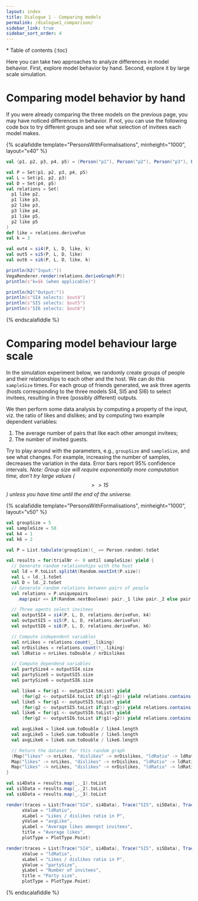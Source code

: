 ```yaml
---
layout: index
title: Dialogue 1 - Comparing models
permalink: /dialogue1_comparison/
sidebar_link: true
sidebar_sort_order: 4
---
```


<div id="toc-wrapper" markdown="1">
* Table of contents
{:toc}
</div>

Here you can take two approaches to analyze differences in model behavior. First,
explore model behavior by hand. Second, explore it by large scale simulation.

# Comparing model behavior by hand
If you were already comparing the three models on the previous page, you
may have noticed differences in behavior. If not, you can use the following
code box to try different groups and see what selection of invitees each
model makes.

{% scalafiddle template="PersonsWithFormalisations", minheight="1000", layout="v40" %}
```scala
val (p1, p2, p3, p4, p5) = (Person("p1"), Person("p2"), Person("p3"), Person("p4"), Person("p5"))

val P = Set(p1, p2, p3, p4, p5)
val L = Set(p1, p2, p3)
val D = Set(p4, p5)
val relations = Set(
  p1 like p2,
  p1 like p3,
  p2 like p3,
  p3 like p4,
  p1 like p5,
  p2 like p5
)
def like = relations.deriveFun
val k = 3

val out4 = si4(P, L, D, like, k)
val out5 = si5(P, L, D, like)
val out6 = si6(P, L, D, like, k)

println(h2("Input:"))
VegaRenderer.render(relations.deriveGraph(P))
println(s"k=$k (when applicable)")

println(h2("Output:"))
println(s"SI4 selects: $out4")
println(s"SI5 selects: $out5")
println(s"SI6 selects: $out6")
```
{% endscalafiddle %}

# Comparing model behaviour large scale

In the simulation experiment below, we randomly create groups of people and
their relationships to each other and the host. We can do this ```sampleSize```
times. For each group of friends generated, we ask three agents (hosts
corresponding to the three models SI4, SI5 and SI6) to select invitees,
resulting in three (possibly different) outputs.

We then perform some data analysis by computing a property of the input,
viz. the ratio of likes and dislikes; and by computing two example dependent
variables:

1. The average number of pairs that like each other amongst invitees;
2. The number of invited guests.

Try to play around with the parameters, e.g., ```groupSize``` and ```sampleSize```,
and see what changes. For example, increasing the number of samples, decreases
the variation in the data. Error bars report 95% confidence intervals.
*Note: Group size will require exponentially more computation time, don't try
large values ($$>>15$$) unless you have time until the end of the universe.*

{% scalafiddle template="PersonsWithFormalisations", minheight="1000", layout="v50" %}
```scala
val groupSize = 5
val sampleSize = 50
val k4 = 1
val k6 = 2

val P = List.tabulate(groupSize)(_ => Person.random).toSet

val results = for(trialNr <- 0 until sampleSize) yield {
  // Generate random relationships with the host
  val ld = P.toList.splitAt(Random.nextInt(P.size))
  val L = ld._1.toSet
  val D = ld._2.toSet
  // Generate random relations between pairs of people
  val relations = P.uniquepairs
    .map(pair => if(Random.nextBoolean) pair._1 like pair._2 else pair._1 dislike pair._2)

  // Three agents select invitees
  val outputSI4 = si4(P, L, D, relations.deriveFun, k4)
  val outputSI5 = si5(P, L, D, relations.deriveFun)
  val outputSI6 = si6(P, L, D, relations.deriveFun, k6)

  // Compute independent variables
  val nrLikes = relations.count(_.liking)
  val nrDislikes = relations.count(!_.liking)
  val ldRatio = nrLikes.toDouble / nrDislikes

  // Compute dependend variables
  val partySize4 = outputSI4.size
  val partySize5 = outputSI5.size
  val partySize6 = outputSI6.size

  val like4 = for(g1 <- outputSI4.toList) yield
      (for(g2 <- outputSI4.toList if(g1!=g2)) yield relations.contains(g1 like g2)).count(_ == true)  
  val like5 = for(g1 <- outputSI5.toList) yield
      (for(g2 <- outputSI5.toList if(g1!=g2)) yield relations.contains(g1 like g2)).count(_ == true)
  val like6 = for(g1 <- outputSI6.toList) yield
      (for(g2 <- outputSI6.toList if(g1!=g2)) yield relations.contains(g1 like g2)).count(_ == true)

  val avgLike4 = like4.sum.toDouble / like4.length
  val avgLike5 = like5.sum.toDouble / like5.length
  val avgLike6 = like6.sum.toDouble / like6.length

  // Return the dataset for this random graph
  (Map("likes" -> nrLikes, "dislikes" -> nrDislikes, "ldRatio" -> ldRatio, "avgLike" -> avgLike4, "partySize" -> partySize4),
  Map("likes" -> nrLikes, "dislikes" -> nrDislikes, "ldRatio" -> ldRatio, "avgLike" -> avgLike5, "partySize" -> partySize5),
  Map("likes" -> nrLikes, "dislikes" -> nrDislikes, "ldRatio" -> ldRatio, "avgLike" -> avgLike6, "partySize" -> partySize6))
}

val si4Data = results.map(_._1).toList
val si5Data = results.map(_._2).toList
val si6Data = results.map(_._3).toList

render(traces = List(Trace("SI4", si4Data), Trace("SI5", si5Data), Trace("SI6", si6Data)),
      xValue = "ldRatio",
      xLabel = "Likes / dislikes ratio in P",
      yValue = "avgLike",
      yLabel = "Average likes amongst invitees",
      title = "Average likes",
      plotType = PlotType.Point)

render(traces = List(Trace("SI4", si4Data), Trace("SI5", si5Data), Trace("SI6", si6Data)),
      xValue = "ldRatio",
      xLabel = "Likes / dislikes ratio in P",
      yValue = "partySize",
      yLabel = "Number of invitees",
      title = "Party size",
      plotType = PlotType.Point)

```
{% endscalafiddle %}
